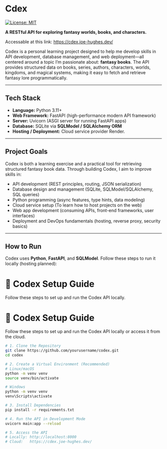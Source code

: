 # Cdex

[![License: MIT](https://img.shields.io/badge/License-MIT-yellow.svg)](LICENSE)

**A RESTful API for exploring fantasy worlds, books, and characters.**

Accessable at this link: https://cdex.joe-hughes.dev/

Codex is a personal learning project designed to help me develop skills in API development, database management, and web deployment—all centered around a topic I’m passionate about: **fantasy books**. The API provides structured data on books, series, authors, characters, worlds, kingdoms, and magical systems, making it easy to fetch and retrieve fantasy lore programmatically.

---

## Tech Stack

- **Language:** Python 3.11+  
- **Web Framework:** FastAPI (high-performance modern API framework)  
- **Server:** Uvicorn (ASGI server for running FastAPI apps)  
- **Database:** SQLite via **SQLModel / SQLAlchemy ORM**  
- **Hosting / Deployment:** Cloud service provider Render.  

---

## Project Goals

Codex is both a learning exercise and a practical tool for retrieving structured fantasy book data. Through building Codex, I aim to improve skills in:

- API development (REST principles, routing, JSON serialization)  
- Database design and management (SQLite, SQLModel/SQLAlchemy, SQL queries)  
- Python programming (async features, type hints, data modeling)  
- Cloud service setup (To learn how to host projects on the web)
- Web app development (consuming APIs, front-end frameworks, user interfaces)  
- Deployment and DevOps fundamentals (hosting, reverse proxy, security basics)  

---

## How to Run

Codex uses **Python**, **FastAPI**, and **SQLModel**. Follow these steps to run it locally (hosting planned):

# 🚀 Codex Setup Guide

Follow these steps to set up and run the Codex API locally.
# 🚀 Codex Setup Guide

Follow these steps to set up and run the Codex API locally or access it from the cloud.

```bash
# 1. Clone the Repository
git clone https://github.com/yourusername/codex.git
cd codex

# 2. Create a Virtual Environment (Recommended)
# Linux/macOS
python -m venv venv
source venv/bin/activate

# Windows
python -m venv venv
venv\Scripts\activate

# 3. Install Dependencies
pip install -r requirements.txt

# 4. Run the API in Development Mode
uvicorn main:app --reload

# 5. Access the API
# Locally: http://localhost:8000
# Cloud:   https://cdex.joe-hughes.dev/
